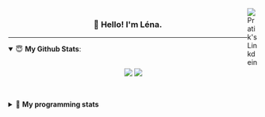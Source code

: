 <!--
<a href="https://twitter.com" target="_blank" rel="nofollow">
 <img align="right" alt="Pratik's Twitter" width="22px" src="https://cdn.jsdelivr.net/npm/simple-icons@v3/icons/twitter.svg" />
</a> 

-->
<a href="https://www.linkedin.com/in/lenagiacalone/" target="_blank" rel="nofollow">
 <img align="right" alt="Pratik's Linkdein" width="22px" src="https://cdn.jsdelivr.net/npm/simple-icons@v3/icons/linkedin.svg" />
</a>



<h3 align="center">👋 Hello! I'm Léna.</h3>

---

<!--
**lgiacalo/lgiacalo** is a ✨ _special_ ✨ repository because its `README.md` (this file) appears on your GitHub profile.

Here are some ideas to get you started:

- 🔭 I’m currently working on ...
- 🌱 I’m currently learning ...
- 👯 I’m looking to collaborate on ...
- 🤔 I’m looking for help with ...
- 💬 Ask me about ...
- 📫 How to reach me: ...
- 😄 Pronouns: ...
- ⚡ Fun fact: ...
-->

<details open>
 <summary> 😇 <b>My Github Stats</b>: </summary>
<br>
<p align = "center">
  <img src = "https://github-readme-stats.vercel.app/api?username=lgiacalo&show_icons=true&theme=nord" width="420">
  <img src = "https://github-readme-stats.vercel.app/api/top-langs/?username=lgiacalo&layout=compact&theme=nord">
</p>
 
<br>
<p align = "center">
  <imp src = "https://github-readme-stats.vercel.app/api/wakatime?username=lgiacalo&theme=nord">
</p>

</details>

<details>
 <summary>🤖 <b>My programming stats</b></summary>
 <br>
 
<!--START_SECTION:waka-->
![Lines of code](https://img.shields.io/badge/From%20Hello%20World%20I%27ve%20Written-966183%20lines%20of%20code-blue)

**🐱 My GitHub Data** 

> 🏆 1,058 Contributions in the Year 2021
 > 
> 📦 297.4 kB Used in GitHub's Storage 
 > 
> 🚫 Not Opted to Hire
 > 
> 📜 44 Public Repositories 
 > 
> 🔑 34 Private Repositories  
 > 
**I'm an Early 🐤** 

```text
🌞 Morning    138 commits    █████░░░░░░░░░░░░░░░░░░░░   20.09% 
🌆 Daytime    366 commits    █████████████░░░░░░░░░░░░   53.28% 
🌃 Evening    175 commits    ██████░░░░░░░░░░░░░░░░░░░   25.47% 
🌙 Night      8 commits      ░░░░░░░░░░░░░░░░░░░░░░░░░   1.16%

```
📅 **I'm Most Productive on Thursday** 

```text
Monday       99 commits     ███░░░░░░░░░░░░░░░░░░░░░░   14.41% 
Tuesday      74 commits     ██░░░░░░░░░░░░░░░░░░░░░░░   10.77% 
Wednesday    135 commits    █████░░░░░░░░░░░░░░░░░░░░   19.65% 
Thursday     159 commits    █████░░░░░░░░░░░░░░░░░░░░   23.14% 
Friday       82 commits     ███░░░░░░░░░░░░░░░░░░░░░░   11.94% 
Saturday     30 commits     █░░░░░░░░░░░░░░░░░░░░░░░░   4.37% 
Sunday       108 commits    ████░░░░░░░░░░░░░░░░░░░░░   15.72%

```


📊 **This Week I Spent My Time On** 

```text
⌚︎ Time Zone: Europe/Paris

💬 Programming Languages: 
JavaScript               9 hrs 16 mins       █████████████████░░░░░░░░   69.09% 
Markdown                 2 hrs 50 mins       █████░░░░░░░░░░░░░░░░░░░░   21.23% 
PHP                      41 mins             █░░░░░░░░░░░░░░░░░░░░░░░░   5.2% 
JSON                     17 mins             ░░░░░░░░░░░░░░░░░░░░░░░░░   2.23% 
Bash                     15 mins             ░░░░░░░░░░░░░░░░░░░░░░░░░   1.87%

🔥 Editors: 
VS Code                  13 hrs 24 mins      █████████████████████████   100.0%

🐱‍💻 Projects: 
augmentation_capital     10 hrs 50 mins      ████████████████████░░░░░   80.8% 
pappers                  2 hrs 21 mins       ████░░░░░░░░░░░░░░░░░░░░░   17.6% 
pappers-engine           11 mins             ░░░░░░░░░░░░░░░░░░░░░░░░░   1.47% 
pappers-importers        1 min               ░░░░░░░░░░░░░░░░░░░░░░░░░   0.12% 
Unknown Project          0 secs              ░░░░░░░░░░░░░░░░░░░░░░░░░   0.01%

💻 Operating System: 
Mac                      13 hrs 24 mins      █████████████████████████   100.0%

```

**I Mostly Code in C** 

```text
C                        26 repos            ████████░░░░░░░░░░░░░░░░░   32.1% 
JavaScript               16 repos            █████░░░░░░░░░░░░░░░░░░░░   19.75% 
HTML                     8 repos             ██░░░░░░░░░░░░░░░░░░░░░░░   9.88% 
Shell                    8 repos             ██░░░░░░░░░░░░░░░░░░░░░░░   9.88% 
C++                      4 repos             █░░░░░░░░░░░░░░░░░░░░░░░░   4.94%

```


**Timeline**

![Chart not found](https://raw.githubusercontent.com/lgiacalo/lgiacalo/main/charts/bar_graph.png) 


 Last Updated on 29/10/2021
<!--END_SECTION:waka-->

</details>
